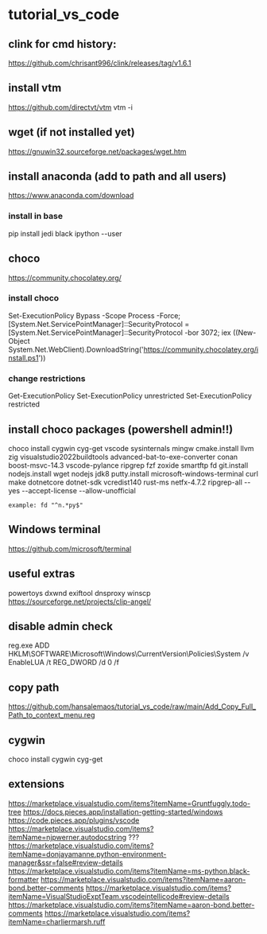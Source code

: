 # tutorial_vs_code
## clink for cmd history:
https://github.com/chrisant996/clink/releases/tag/v1.6.1

## install vtm 
https://github.com/directvt/vtm
vtm -i

## wget (if not installed yet)
https://gnuwin32.sourceforge.net/packages/wget.htm

## install anaconda (add to path and all users)
https://www.anaconda.com/download

### install in base 
pip install jedi black ipython --user

## choco 
https://community.chocolatey.org/

### install choco 
Set-ExecutionPolicy Bypass -Scope Process -Force; [System.Net.ServicePointManager]::SecurityProtocol = [System.Net.ServicePointManager]::SecurityProtocol -bor 3072; iex ((New-Object System.Net.WebClient).DownloadString('https://community.chocolatey.org/install.ps1'))

### change restrictions

Get-ExecutionPolicy 
Set-ExecutionPolicy unrestricted
Set-ExecutionPolicy restricted

## install choco packages (powershell admin!!)

choco install cygwin cyg-get vscode sysinternals mingw cmake.install llvm zig visualstudio2022buildtools advanced-bat-to-exe-converter conan boost-msvc-14.3 vscode-pylance ripgrep fzf zoxide smartftp fd git.install nodejs.install wget nodejs jdk8 putty.install microsoft-windows-terminal curl make dotnetcore dotnet-sdk vcredist140 rust-ms netfx-4.7.2 ripgrep-all --yes --accept-license --allow-unofficial

```
example: fd "^n.*py$"
```

## Windows terminal 
https://github.com/microsoft/terminal

## useful extras 

powertoys 
dxwnd
exiftool
dnsproxy
winscp
https://sourceforge.net/projects/clip-angel/

## disable admin check 

reg.exe ADD HKLM\SOFTWARE\Microsoft\Windows\CurrentVersion\Policies\System /v EnableLUA /t REG_DWORD /d 0 /f

## copy path 

https://github.com/hansalemaos/tutorial_vs_code/raw/main/Add_Copy_Full_Path_to_context_menu.reg

## cygwin

choco install cygwin cyg-get

## extensions

https://marketplace.visualstudio.com/items?itemName=Gruntfuggly.todo-tree
https://docs.pieces.app/installation-getting-started/windows
https://code.pieces.app/plugins/vscode
https://marketplace.visualstudio.com/items?itemName=njpwerner.autodocstring
???
https://marketplace.visualstudio.com/items?itemName=donjayamanne.python-environment-manager&ssr=false#review-details
https://marketplace.visualstudio.com/items?itemName=ms-python.black-formatter
https://marketplace.visualstudio.com/items?itemName=aaron-bond.better-comments
https://marketplace.visualstudio.com/items?itemName=VisualStudioExptTeam.vscodeintellicode#review-details
https://marketplace.visualstudio.com/items?itemName=aaron-bond.better-comments
https://marketplace.visualstudio.com/items?itemName=charliermarsh.ruff
